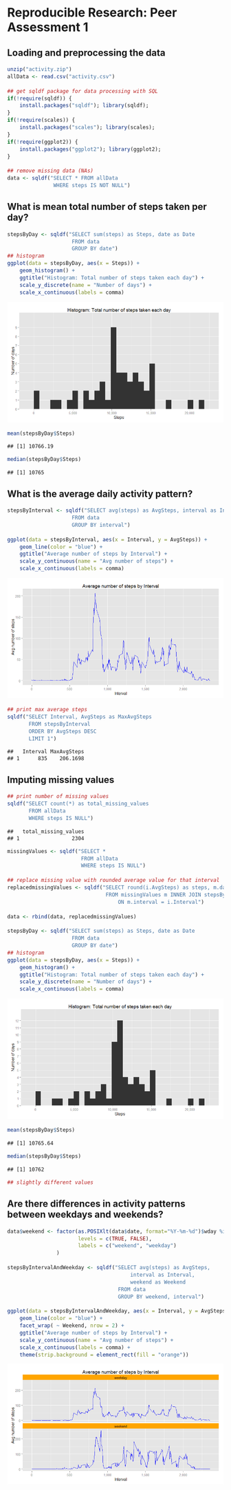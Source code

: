 # Reproducible Research: Peer Assessment 1

## Loading and preprocessing the data

```r
unzip("activity.zip")
allData <- read.csv("activity.csv")

## get sqldf package for data processing with SQL
if(!require(sqldf)) {
    install.packages("sqldf"); library(sqldf);
}
if(!require(scales)) {
    install.packages("scales"); library(scales);
}
if(!require(ggplot2)) {
    install.packages("ggplot2"); library(ggplot2);
}

## remove missing data (NAs)
data <- sqldf("SELECT * FROM allData 
               WHERE steps IS NOT NULL")
```

## What is mean total number of steps taken per day?

```r
stepsByDay <- sqldf("SELECT sum(steps) as Steps, date as Date
                     FROM data 
                     GROUP BY date")
## histogram
ggplot(data = stepsByDay, aes(x = Steps)) + 
    geom_histogram() + 
    ggtitle("Histogram: Total number of steps taken each day") +
    scale_y_discrete(name = "Number of days") + 
    scale_x_continuous(labels = comma)
```

![](PA1_template_files/figure-html/days-1.png) 

```r
mean(stepsByDay$Steps)
```

```
## [1] 10766.19
```

```r
median(stepsByDay$Steps)
```

```
## [1] 10765
```

## What is the average daily activity pattern?

```r
stepsByInterval <- sqldf("SELECT avg(steps) as AvgSteps, interval as Interval
                     FROM data 
                     GROUP BY interval")

ggplot(data = stepsByInterval, aes(x = Interval, y = AvgSteps)) + 
    geom_line(color = "blue") + 
    ggtitle("Average number of steps by Interval") +
    scale_y_continuous(name = "Avg number of steps") + 
    scale_x_continuous(labels = comma)
```

![](PA1_template_files/figure-html/intervals-1.png) 

```r
## print max average steps
sqldf("SELECT Interval, AvgSteps as MaxAvgSteps 
       FROM stepsByInterval 
       ORDER BY AvgSteps DESC
       LIMIT 1")
```

```
##   Interval MaxAvgSteps
## 1      835    206.1698
```

## Imputing missing values

```r
## print number of missing values
sqldf("SELECT count(*) as total_missing_values 
       FROM allData 
       WHERE steps IS NULL")
```

```
##   total_missing_values
## 1                 2304
```

```r
missingValues <- sqldf("SELECT * 
                        FROM allData 
                        WHERE steps IS NULL")

## replace missing value with rounded average value for that interval
replacedmissingValues <- sqldf("SELECT round(i.AvgSteps) as steps, m.date, m.interval
                                FROM missingValues m INNER JOIN stepsByInterval i
                                    ON m.interval = i.Interval") 

data <- rbind(data, replacedmissingValues)

stepsByDay <- sqldf("SELECT sum(steps) as Steps, date as Date
                     FROM data 
                     GROUP BY date")
## histogram
ggplot(data = stepsByDay, aes(x = Steps)) + 
    geom_histogram() + 
    ggtitle("Histogram: Total number of steps taken each day") +
    scale_y_discrete(name = "Number of days") + 
    scale_x_continuous(labels = comma)
```

![](PA1_template_files/figure-html/missingData-1.png) 

```r
mean(stepsByDay$Steps)
```

```
## [1] 10765.64
```

```r
median(stepsByDay$Steps)
```

```
## [1] 10762
```

```r
## slightly different values
```


## Are there differences in activity patterns between weekdays and weekends?

```r
data$weekend <- factor(as.POSIXlt(data$date, format="%Y-%m-%d")$wday %in% c(6,7), 
                       levels = c(TRUE, FALSE), 
                       labels = c("weekend", "weekday")
                )

stepsByIntervalAndWeekday <- sqldf("SELECT avg(steps) as AvgSteps, 
                                        interval as Interval,
                                        weekend as Weekend
                                    FROM data 
                                    GROUP BY weekend, interval")

ggplot(data = stepsByIntervalAndWeekday, aes(x = Interval, y = AvgSteps)) + 
    geom_line(color = "blue") + 
    facet_wrap( ~ Weekend, nrow = 2) +
    ggtitle("Average number of steps by Interval") +
    scale_y_continuous(name = "Avg number of steps") + 
    scale_x_continuous(labels = comma) +
    theme(strip.background = element_rect(fill = "orange"))
```

![](PA1_template_files/figure-html/weekend-1.png) 


























